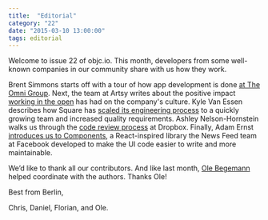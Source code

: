 ```yaml
---
title:  "Editorial"
category: "22"
date: "2015-03-10 13:00:00"
tags: editorial
---
```


Welcome to issue 22 of objc.io. This month, developers from some well-known companies in our community share with us how they work.

Brent Simmons starts off with a tour of how app development is done [at The Omni Group](/issue-22/omni-group.html). Next, the team at Artsy writes about the positive impact [working in the open](/issue-22/artsy.html) has had on the company's culture. Kyle Van Essen describes how Square has [scaled its engineering process](/issue-22/square.html) to a quickly growing team and increased quality requirements. Ashley Nelson-Hornstein walks us through the [code review process](/issue-22/dropbox.html) at Dropbox. Finally, Adam Ernst [introduces us to Components](/issue-22/facebook.html), a React-inspired library the News Feed team at Facebook developed to make the UI code easier to write and more maintainable.

We’d like to thank all our contributors. And like last month, [Ole Begemann](http://oleb.net) helped coordinate with the authors. Thanks Ole!

Best from Berlin,

Chris, Daniel, Florian, and Ole.
